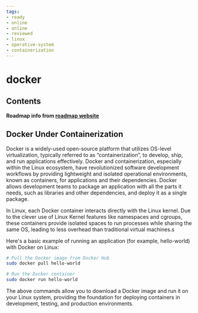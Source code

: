```yaml
---
tags:
- ready
- online
- online
- reviewed
- linux
- operative-system
- containerization
---
```


# docker

## Contents

__Roadmap info from [roadmap website](https://roadmap.sh/linux/containerization/docker)__

## Docker Under Containerization

Docker is a widely-used open-source platform that utilizes OS-level virtualization, typically referred to as “containerization”, to develop, ship, and run applications effectively. Docker and containerization, especially within the Linux ecosystem, have revolutionized software development workflows by providing lightweight and isolated operational environments, known as containers, for applications and their dependencies. Docker allows development teams to package an application with all the parts it needs, such as libraries and other dependencies, and deploy it as a single package.

In Linux, each Docker container interacts directly with the Linux kernel. Due to the clever use of Linux Kernel features like namespaces and cgroups, these containers provide isolated spaces to run processes while sharing the same OS, leading to less overhead than traditional virtual machines.s

Here's a basic example of running an application (for example, hello-world) with Docker on Linux:

```bash
# Pull the Docker image from Docker Hub
sudo docker pull hello-world

# Run the Docker container
sudo docker run hello-world
```

The above commands allow you to download a Docker image and run it on your Linux system, providing the foundation for deploying containers in development, testing, and production environments.
